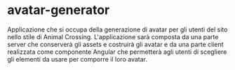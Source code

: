 # avatar-generator
Applicazione che si occupa della generazione di avatar per gli utenti del sito nello stile di Animal Crossing. L'applicazione sarà composta da una parte server che conserverà gli assets e costruirà gli avatar e da una parte client realizzata come componente Angular che permetterà agli utenti di scegliere gli elementi da usare per comporre il loro avatar.
